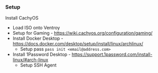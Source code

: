 ### Setup

Install CachyOS 
- Load ISO onto Ventroy 
- Setup for Gaming - https://wiki.cachyos.org/configuration/gaming/
- Install Docker Desktop - https://docs.docker.com/desktop/setup/install/linux/archlinux/
    - Setup pass `pass init <email@address.com>`
- Install 1Password Desktop - https://support.1password.com/install-linux/#arch-linux
    - Setup SSH Agent
